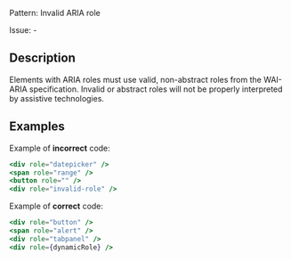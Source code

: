 Pattern: Invalid ARIA role

Issue: -

## Description

Elements with ARIA roles must use valid, non-abstract roles from the WAI-ARIA specification. Invalid or abstract roles will not be properly interpreted by assistive technologies.

## Examples

Example of **incorrect** code:
```jsx
<div role="datepicker" />
<span role="range" />
<button role="" />
<div role="invalid-role" />
```

Example of **correct** code:
```jsx
<div role="button" />
<span role="alert" />
<div role="tabpanel" />
<div role={dynamicRole} />
```